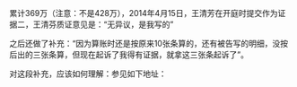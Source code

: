 累计369万（注意：不是428万），2014年4月15日，王清芳在开庭时提交作为证据二，王清芬质证意见是：“无异议，是我写的”

之后还做了补充：“因为算账时还是按原来10张条算的，还有被告写的明细，没按后出的三张条算，但现在起诉了我得有证据，就拿这三张条起诉了”。

对这段补充，应该如何理解：参见如下地址：
